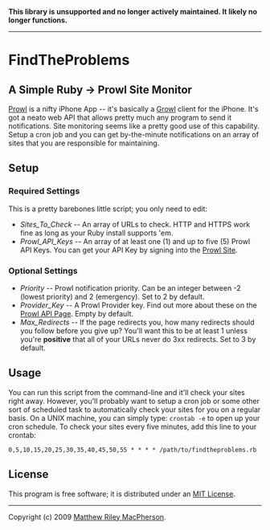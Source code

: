 **This library is unsupported and no longer actively maintained. It likely no longer functions.**

---

# FindTheProblems #
## A Simple Ruby -> Prowl Site Monitor ##

[Prowl](http://prowl.weks.net) is a nifty iPhone App -- it's basically a [Growl](http://growl.info) client for the iPhone. It's got a neato web API that allows pretty much any program to send it notifications. Site monitoring seems like a pretty good use of this capability. Setup a cron job and you can get by-the-minute notifications on an array of sites that you are responsible for maintaining.

## Setup ##

### Required Settings ###

This is a pretty barebones little script; you only need to edit:

*   *Sites_To_Check* -- An array of URLs to check. HTTP and HTTPS work fine as long as your Ruby install supports 'em.
*   *Prowl_API_Keys* -- An array of at least one (1) and up to five (5) Prowl API Keys. You can get your API Key by signing into the [Prowl Site](http://prowl.weks.net).

### Optional Settings ###

*	*Priority* -- Prowl notification priority. Can be an integer between -2 (lowest priority) and 2 (emergency). Set to 2 by default.
*	*Provider_Key* -- A Prowl Provider key. Find out more about these on the [Prowl API Page](http://prowl.weks.net/api.php). Empty by default.
*	*Max_Redirects* -- If the page redirects you, how many redirects should you follow before you give up? You'll want this to be at least 1 unless you're **positive** that all of your URLs never do 3xx redirects. Set to 3 by default.

## Usage ##

You can run this script from the command-line and it'll check your sites right away. However, you'll probably want to setup a cron job or some other sort of scheduled task to automatically check your sites for you on a regular basis. On a UNIX machine, you can simply type: `crontab -e` to open up your cron schedule. To check your sites every five minutes, add this line to your crontab:

	0,5,10,15,20,25,30,35,40,45,50,55 * * * * /path/to/findtheproblems.rb

## License ##

This program is free software; it is distributed under an [MIT License](http://www.opensource.org/licenses/mit-license.php).

---

Copyright (c) 2009 [Matthew Riley MacPherson](http://lonelyvegan.com).
